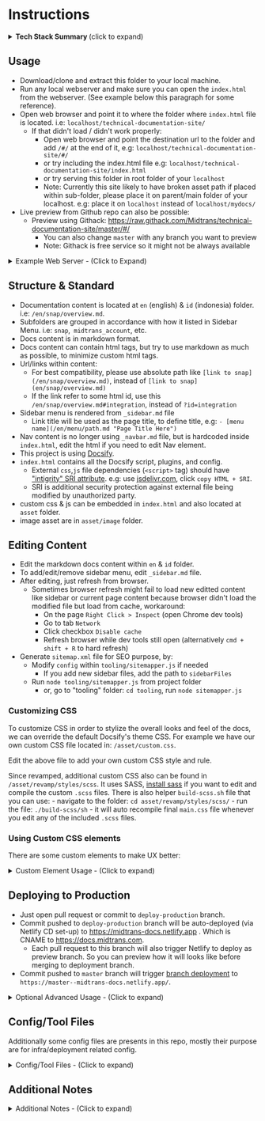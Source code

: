 # Instructions

<details>
<summary><b>Tech Stack Summary </b>(click to expand)</summary>
<article>

### Tech Stack
- [Docsify](https://docsify.js.org/) as **JS based frontend-framework**, can also be considered as the CMS.
- Content is written as `Markdown`, stored on Github repo.
- Continuous Delivery configured to **auto deploy** to `Netlify` (frontend hosting service), served as static files.
- Netlify also act as an **optional router**.
- Somekind of `frontend-only` **Single Page Application**.
- Requires `no backend, no DB`, any web server (like Nginx) will just work (as it is not full stack CMS).
- Consist of regular `HTML, JS, CSS,` files, which will auto render the `Markdown` content on runtime.

</article>
</details>

## Usage

- Download/clone and extract this folder to your local machine.
- Run any local webserver and make sure you can open the `index.html` from the webserver. (See example below this paragraph for some reference).
- Open web browser and point it to where the folder where `index.html` file is located. i.e: `localhost/technical-documentation-site/`
	- If that didn't load / didn't work properly: 
		- Open web browser and point the destination url to the folder and add `/#/` at the end of it, e.g: `localhost/technical-documentation-site/#/`
		- or try including the index.html file e.g: `localhost/technical-documentation-site/index.html`
		- or try serving this folder in root folder of your `localhost`
		- Note: Currently this site likely to have broken asset path if placed within sub-folder, please place it on parent/main folder of your localhost. e.g: place it on `localhost` instead of `localhost/mydocs/`
- Live preview from Github repo can also be possible:
	- Preview using Githack: https://raw.githack.com/Midtrans/technical-documentation-site/master/#/
		- You can also change `master` with any branch you want to preview
		- Note: Githack is free service so it might not be always available

<details>
<summary>Example Web Server - (Click to Expand)</summary>
<article>

### Example Web Server
For example (choose one of it, not all):
- You can run MAMP/XAMPP and copy this project folder to your `htdocs` folder. Access it from localhost url.
- You can run Python `python -m SimpleHTTPServer`, and open `localhost:8000/index.html`.
- You can use [Serve NPM package](https://www.npmjs.com/package/serve) on NodeJS
- Or even from browser itself, via [Chrome Web Server Extension](https://chrome.google.com/webstore/detail/web-server-for-chrome/ofhbbkphhbklhfoeikjpcbhemlocgigb?hl=en)
- Or preview online with codesandbox: https://codesandbox.io/s/github/Midtrans/technical-documentation-site
- etc.
</article>
</details>

## Structure & Standard

- Documentation content is located at `en` (english) & `id` (indonesia) folder. i.e: `/en/snap/overview.md`.
- Subfolders are grouped in accordance with how it listed in Sidebar Menu. i.e: `snap`,` midtrans_account`, etc.
- Docs content is in markdown format.
- Docs content can contain html tags, but try to use markdown as much as possible, to minimize custom html tags.
- Url/links within content:
	- For best compatibility, please use absolute path like `[link to snap](/en/snap/overview.md)`, instead of `[link to snap](en/snap/overview.md)`
	- If the link refer to some html id, use this `/en/snap/overview.md#integration`, instead of `?id=integration`
- Sidebar menu is rendered from `_sidebar.md` file
	- Link title will be used as the page title, to define title, e.g: `- [menu name](/en/menu/path.md "Page Title Here")`
- Nav content is no longer using `_navbar.md` file, but is hardcoded inside `index.html`, edit the html if you need to edit Nav element.
- This project is using [Docsify](https://docsify.js.org/).
- `index.html` contains all the Docsify script, plugins, and config.
	- External `css`,`js` file dependencies (`<script>` tag) should have ["intigrity" SRI attribute](https://developer.mozilla.org/en-US/docs/Web/Security/Subresource_Integrity). e.g: use [jsdelivr.com](https://www.jsdelivr.com/package/npm/prismjs?version=1.17.1&path=components), click `copy HTML + SRI`.
	- SRI is additional security protection against external file being modified by unauthorized party.
- custom css & js can be embedded in `index.html` and also located at `asset` folder.
- image asset are in `asset/image` folder.

## Editing Content

- Edit the markdown docs content within `en` & `id` folder.
- To add/edit/remove sidebar menu, edit `_sidebar.md` file.
- After editing, just refresh from browser.
	- Sometimes browser refresh might fail to load new editted content like sidebar or current page content because browser didn't load the modified file but load from cache, workaround: 
		- On the page `Right Click > Inspect` (open Chrome dev tools)
		- Go to tab `Network`
		- Click checkbox `Disable cache`
		- Refresh browser while dev tools still open (alternatively `cmd + shift + R` to hard refresh)
- Generate `sitemap.xml` file for SEO purpose, by: 
	- Modify `config` within `tooling/sitemapper.js` if needed
		- If you add new sidebar files, add the path to `sidebarFiles`
	- Run `node tooling/sitemapper.js` from project folder
		- or, go to "tooling" folder: `cd tooling`, run `node sitemapper.js`

### Customizing CSS
To customize CSS in order to stylize the overall looks and feel of the docs, we can override the default Docsify's theme CSS. For example we have our own custom CSS file located in: `/asset/custom.css`.

Edit the above file to add your own custom CSS style and rule.

Since revamped, additional custom CSS also can be found in `/asset/revamp/styles/scss`. It uses SASS, [install sass](https://sass-lang.com/install) if you want to edit and compile the custom `.scss` files. There is also helper `build-scss.sh` file that you can use:
	- navigate to the folder: `cd asset/revamp/styles/scss/`
	- run the file: `./build-scss/sh`
	- it will auto recompile final `main.css` file whenever you edit any of the included `.scss` files.

### Using Custom CSS elements
There are some custom elements to make UX better:

<details>
<summary>Custom Element Usage - (Click to expand)</summary>
<article>

#### Tabs
Using [docsify tabs plugin](https://jhildenbiddle.github.io/docsify-tabs), sample usage

```markdown
<!-- tabs:start -->
#### **Tabs title 1**
Tabs content 1

#### **Tabs title 2**
Tabs content 2
<!-- tabs:end -->
```

#### Collapsible
Custom html implementation. 
Sample usage via native html `details` & `summary` tag (recommended, also markdown compatible): 

```html
<details>
<summary><b>Collapsible Title</b></summary>
<article>

The overall Snap end-to-end payment proccess can be illustrated in following sequence diagram:
</article>
</details>
```

Or via custom div elements (not recommended, not markdown compatible and need to manage unique id)

```html
<input id="unique-id" class="collaps-toggle" type="checkbox">
<label for="unique-id" class="collaps-label"><b>Collapsible Title</b></label>
<div class="collaps-content">

input's "id" attribute must be unique from other collapsible instances, and must match with "for" attribute of the label.
</div>
```

#### Card
Custom implementation in html, sample usage:

```html
<div class="my-card">

### [Card Title With Link (optional)](https://example.com)
Optional card body content, or actually you can use any html/markdown content within card.
</div>
```

#### Tags

```html
<div class="tags">
  <div class="tag">Topic1</div>
  <div class="tag">Topic2</div>
  <div class="tag">Topic3</div>
</div>
```

#### Badges

```html
#### API Reference Docs <span class="badge badge-yellow">New</span>
```
Variants:

```html
<span class="badge badge-red">New</span>
<span class="badge badge-yellow">New</span>
<span class="badge badge-green">New</span>
<span class="badge badge-gray">New</span>

```

</article>
</details>

## Deploying to Production

- Just open pull request or commit to `deploy-production` branch.
- Commit pushed to `deploy-production` branch will be auto-deployed (via Netlify CD set-up) to https://midtrans-docs.netlify.app . Which is CNAME to https://docs.midtrans.com.
	- Each pull request to this branch will also trigger Netlify to deploy as preview branch. So you can preview how it will looks like before merging to deployment branch.
- Commit pushed to `master` branch will trigger [branch deployment](https://docs.netlify.com/site-deploys/overview/#definitions) to `https://master--midtrans-docs.netlify.app/`.

<details>
<summary>Optional Advanced Usage - (Click to expand)</summary>
<article>

## Optional Advanced Usage: Using Docker (and Compose)

This section is **not required**, but if you prefer using Docker, or want to deploy as container.

- Using `nginx:alpine` image
- By default, docker file will `COPY` the necessary files from project dir at build time.
	- Changes on runtime will not be reflected.
	- Probably ideal for deployment, but not for development.
	- Usage:
		- Build image: `docker build -t <username-or-anything>/staticsite:1.0 .`.
		- Run as container: `docker run -itd --name <container-name> --publish 20080:80 <username-or-anything>/staticsite:1.0`.
		- It will be accessible under `localhost:20080` on host machine.
- For development easier to use **docker-compose**:
	- Because it will use `volume`, so changes is realtime.
	- Usage:
		- Run with docker compose `docker-compose up -d`.
		- if doesn't work try building the container 1st `docker-compose up --build -d`.
		- It will be accessible under `localhost:20080` on host machine.
	- Stopping
		- To stop run `docker-compose stop`
		- To stop and remove container `docker-compose down`
	- Advanced:
		- ssh to container: `docker exec -it nginx_static /bin/sh` on runtime
		- restart nginx to apply new config on ssh: `/usr/sbin/nginx -s reload`
</article>
</details>

## Config/Tool Files
Additionally some config files are presents in this repo, mostly their purpose are for infra/deployment related config.

<details>
<summary>Config/Tool Files - (Click to expand)</summary>
<article>

### Netlify Config Files
These are specific to Netlify, might not be usable outside Netlify scope. These will be read & applied by Netlify during deployment on their infra.
- `_redirects`: Specify HTTP/server [redirect](https://docs.netlify.com/routing/redirects/) for the specified url patterns
- `_headers`: Specify HTTP/server [response headers](https://docs.netlify.com/routing/headers/) for the specified url patterns

### Tooling
These are for helper tools during development.
- `tooling/`: Folder contains some helper tools.
	- `sitemapper.js`: Helper tool to generate static sitemap, run manually.
	- `changelogger.js`: Helper tool to generate changelog based on Github commit message. Note: it read from Github, not local git commit, so it can be outdated and not pretty.
	- `docker-files/`: Folder containing the files that will be mounted inside docker container. e.g: Nginx config file.
- `Dockerfile`, `docker-compose.yml`: Docker related resource, to allow using docker during dev or deployment. Run manually.

### Other
- `firebase.json`: Firebase specific config, will be read when deployed on their infra.
- `.github/workflows/` folder is not used, it was just for development purpose
</article>
</details>

## Additional Notes
<details>
<summary>Additional Notes - (Click to expand)</summary>
<article>

### CodeAnotation
Within the source code, there were some code annotated with:
- `TODO:` - not implemented, reminder to implement on the future
- `HACK:` - code that works at that time and specific. Probably used to fix/override some issue, may not be tested for extended usage and may break unexpectedly, should be fixed/optimized on the future.
- `OPTIMIZE:`- code that works, but may not be the best in terms of performance, etc. should be optimized on the future.
- `FIXME:` - note to fix the code in the future, current implementation may be broken.
- etc

Pay attention to these when you encounter unexpected issue. Some hack implementation or un-optimized code may be the cause of that issue. Read the note that come after that annotation on the code, it usually explains what is happening.

### Docsify Router Mode
Docsify as SPA (Single Page App) [support 2 different router mode](https://docsify.js.org/#/configuration?id=routermode), with different behaviour:

#### `hash`
- Handle page navigation within using single entry point of `index.html`, using `/#/page-url` hash route to differentiate route between pages. Using JS to read the hash route.
- Hash mode is easier to handle on local dev env, especially if you put the project under sub-directory. e.g: `/localhost/project/subdir/project-folder`. No need to setup SPA route handling on webserver.
- But not SEO friendly.

#### `history`
- Handle page navigation using proper `/page-url` route, like backend based web app. 
- But, the **web server must route all the traffic to same `index.html` file**
	- Check: `/tooling/docker-files/default.conf` for sample implementation of NGINX SPA routing
	- On Netlify deployment, routing is taken care by `_redirects` file. Which is a Netlify config file.
	- To avoid unexpected non-content file (like `_sidebar.md`,`index.hmtl`) from being loaded by netlify markdown fetcher, custom Docsify plugin is implemented to show custom 404 page if those file (with keyword below) is loaded.
		- Add this keyword to any non-content file `<!-- @@@NOCONTENT -->`
- History route is more SEO friendly, so more favorable in production.

#### Note on Router Mode
This project implementation auto detect which mode to use, if url: 
- contains `/#/`, or
- contains `hash=1`/`hash=true`
It will use `hash` routing. Else, by default will use `history` route mode.

- Each route mode can break some asset path, for example when browser open `localhost/en/page-abc/` relative asset path might become `localhost/en/page-abc/asset/...` instead of proper `/asset/...`
	- To handle this, some workaround/hacks are used, like:
		- `/asset/absolute-to-relative.js` script, custom docsify plugins, etc.
		- For now most of it works, but **there might be unexpected asset path invalid issues**.

#### Note on domain migration which replace docs.midtrans.com contents
Historically this docs was deployed as `beta-docs.midtrans.com` before previous docs deprecated, and then fully migrated to `docs.midtrans.com` as of mid August '20.
- To preserve SEO, url paths previously used on old docs are 301 redirected to new structure url paths
	- @WARN: the 301 redirect currently just implemented on Netlify `_redirects` file, which doesn't cover if the site is hosted on non-netlify hosting. 
	- Might need to replicate the 301 redirect on Nginx config files as well.
- Old `beta-docs.midtrans.com` domain is now served via separated repo https://github.com/Midtrans/beta-technical-documentation-site

#### Note on hosted file caching
Due to some of the hosted assets (e.g: images) are big in terms of file size. It eat up lots of hosting bandwidth quickly.

To reduce hosting bandwidth usage, this requires CDN caching strategy. Since the domain is managed via CF by Network Team, CF theoritically should also be available for CDN caching. What need to be done is make sure the hosting (Netlify) respond with correct cache http headers, upon http request of asset files. So CF will cache the assets, reducing direct hits to hosting, hence reducing bandwidth usage. This is implemented on `_headers` file.

#### Misc
- If ID lang content will be used again, please remove the `@TODO` marked redirect rule on `_redirects` file. To allow the content to be accessed.

</article>
</details>
